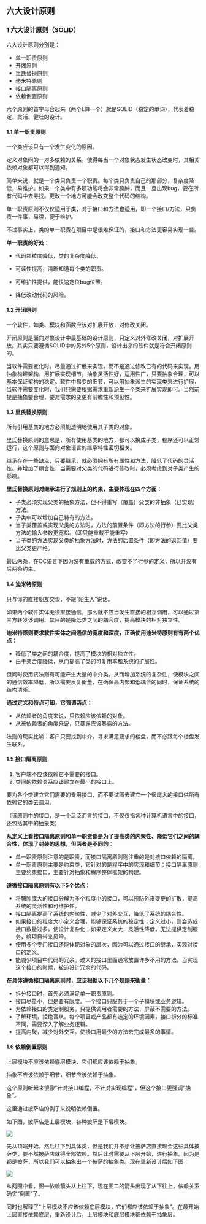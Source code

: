 ## 六大设计原则

### 1 六大设计原则（SOLID）

六大设计原则分别是：

- 单一职责原则
- 开闭原则
- 里氏替换原则
- 迪米特原则
- 接口隔离原则
- 依赖倒置原则

六个原则的首字母合起来（两个L算一个）就是SOLID（稳定的单词），代表着稳定、灵活、健壮的设计。



#### 1.1 单一职责原则

一个类应该只有一个发生变化的原因。

定义对象间的一对多依赖的关系，使得每当一个对象状态发生状态改变时，其相关依赖对象都可以得到通知。

简单来说，就是一个类只负责一个职责。每个类只负责自己的那部分，复杂度降低，易维护。如果一个类中有多项功能将会非常臃肿，而且一旦出现bug，要在所有代码中去寻找。更改一个地方可能会改变整个代码的结构。

单一职责原则不仅仅适用于类，对于接口和方法也适用，即一个接口/方法，只负责一件事，易读，便于维护。

不过事实上，类的单一职责在项目中是很难保证的，接口和方法更容易实现一些。

**单一职责的好处：**

- 代码颗粒度降低，类的复杂度降低。

- 可读性提高，清晰知道每个类的职责。

- 可维护性提供，能快速定位bug位置。

- 降低改动代码的风险。

  

#### 1.2 开闭原则

一个软件，如类、模块和函数应该对扩展开放，对修改关闭。

开闭原则是面向对象设计中最基础的设计原则，只定义对外修改关闭，对扩展开放。其实只要遵循SOLID中的另外5个原则，设计出来的软件就是符合开闭原则的。

当软件需要变化时，尽量通过扩展来实现，而不是通过修改已有的代码来实现。用抽象构建架构，用扩展实现细节。抽象灵活性好，适用性广，只要抽象合理，可以基本保证架构的稳定。软件中易变的细节，可以用抽象派生的实现类来进行扩展，当软件需要变化时，我们只需要根据需求重新派生一个类来扩展实现即可。当然前提是抽象要合理，要对需求的变更有前瞻性和预见性。



#### 1.3 里氏替换原则

所有引用基类的地方必须能透明地使用其子类的对象。

里氏替换原则的意思是，所有使用基类的地方，都可以换成子类，程序还可以正常运行，这个原则与面向对象语言的继承特性密切相关。

继承存在一些缺点，只要继承，就必须拥有所有属性和方法，降低了代码的灵活性。并增加了耦合性，当需要对父类的代码进行修改时，必须考虑到对子类产生的影响。

**里氏替换原则对继承进行了规则上的约束，主要体现在四个方面**：

- 子类必须实现父类的抽象方法，但不得重写（覆盖）父类的非抽象（已实现）方法。
- 子类中可以增加自己特有的方法。
- 当子类覆盖或实现父类的方法时，方法的前置条件（即方法的行参）要比父类方法的输入参数更宽松。（即只能重载不能重写）
- 当子类的方法实现父类的抽象方法时，方法的后置条件（即方法的返回值）要比父类更严格。

最后两条，在OC语言下因为没有重载的方式，改变不了行参的定义，所以并没有后两条约束。



#### 1.4 迪米特原则

只与你的直接朋友交谈，不跟“陌生人”说话。

如果两个软件实体无须直接通信，那么就不应当发生直接的相互调用，可以通过第三方转发该调用。其目的是降低类之间的耦合度，提高模块的相对独立性。

**迪米特原则要求软件实体之间通信的宽度和深度，正确使用迪米特原则有有两个优点**：

- 降低了类之间的耦合度，提高了模块的相对独立性。
- 由于亲合度降低，从而提高了类的可复用率和系统的扩展性。

但同时使用该法则有可能产生大量的中介类，从而增加系统的复杂性，使模块之间的通信效率降低，所以需要反复衡量，在确保高内聚和低耦合的同时，保证系统的结构清晰。

**通过定义和特点可知，它强调两点**：

- 从依赖者的角度来说，只依赖应该依赖的对象。
- 从被依赖者的角度来说，只暴露应该暴露的方法。

法则的现实比喻：客户只要找到中介，寻求满足要求的楼盘，而不必跟每个楼盘发生联系。



#### 1.5 接口隔离原则

1. 客户端不应该依赖它不需要的接口。
2. 类间的依赖关系应该建立在最小的接口上。

要为各个类建立它们需要的专用接口，而不要试图去建立一个很庞大的接口供所有依赖它的类去调用。

（该原则中的接口，是一个泛泛而言的接口，不仅仅指各种计算机语言中的接口，还包括其中的抽象类）

**从定义上看接口隔离原则和单一职责都是为了提高类的内聚性、降低它们之间的耦合性，体现了封装的思想，但两者是不同的**：

- 单一职责原则注意的是职责，而接口隔离原则则注重的是对接口依赖的隔离。
- 单一职责原则主要是约束类，它针对的是程序中的实现和细节；接口隔离原则主要约束接口，主要针对抽象和程序整体框架的构建。

**遵循接口隔离原则有以下5个优点**：

- 将臃肿庞大的接口分解为多个粒度小的接口，可以预防外来变更的扩散，提高系统的灵活性和可维护性。
- 接口隔离提高了系统的内聚性，减少了对外交互，降低了系统的耦合性。
- 如果接口的粒度大小定义合理，能够保证系统的稳定性；定义过小，则会造成接口数量过多，使设计复杂化；如果定义太大，灵活性降低，无法提供定制服务，给项目带来风险。
- 使用多个专门接口还能体现对象的层次，因为可以通过接口的继承，实现对接口的定义。
- 能减少项目中代码的冗余。过大的接口里面通常放置许多不用的方法，当实现这个接口的时候，被迫设计冗余的代码。

**在具体遵循接口隔离原则时，应该根据以下几个规则来衡量：**

- 拆分接口时，首先必须满足单一职责原则。
- 接口尽量小，但是要有限度。一个接口只服务于一个子模块或业务逻辑。
- 为依赖接口的类定制服务。只提供调用者需要的方法，屏蔽不需要的方法。
- 了解环境，拒绝盲从。每个项目或产品都有选定的环境因素，接口拆分的标准不同，需要深入了解业务逻辑。
- 提高内聚，减少对外交互。使接口用最少的方法去完成最多的事情。



#### 1.6 依赖倒置原则

上层模块不应该依赖底层模块，它们都应该依赖于抽象。

抽象不应该依赖于细节，细节应该依赖于抽象。

这个原则听起来很像“针对接口编程，不针对实现编程”，但这个接口更强调“抽象”。

这里通过披萨店的例子来说明依赖倒置。

如下图，披萨店是上层模块，各种披萨是下层模块。

![](图片1)

先从顶端开始，然后往下到具体类，但是我们并不想让披萨店直接理会这些具体披萨类，要不然披萨店就得全部依赖。然后此时需要从下层开始，进行抽象。因为是都是披萨，所以我们可以抽象出一个披萨的抽象类。现在重新设计后如下图：

![](图片2)

从两图中看，图一依赖箭头从上往下，现在图二的箭头出现了从下往上，依赖关系确实“倒置”了。

同时也解释了“上层模块不应该依赖底层模块，它们都应该依赖于抽象”。在最开始上层直接依赖底层，重新设计后，上层模块和底层模块都依赖于抽象层。

